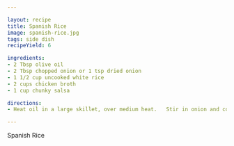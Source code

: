 ```yaml
---

layout: recipe
title: Spanish Rice
image: spanish-rice.jpg
tags: side dish
recipeYield: 6

ingredients:
- 2 Tbsp olive oil
- 2 Tbsp chopped onion or 1 tsp dried onion
- 1 1/2 cup uncooked white rice
- 2 cups chicken broth
- 1 cup chunky salsa

directions:
- Heat oil in a large skillet, over medium heat.   Stir in onion and cook until tender about 5 minutes.  Add rice stirring often.  When rice begins to brown, stir in chicken broth and salsa.  Reduce heat, cover and simmer 15-20 minuts until liquid has been absorbed.

---
```


Spanish Rice